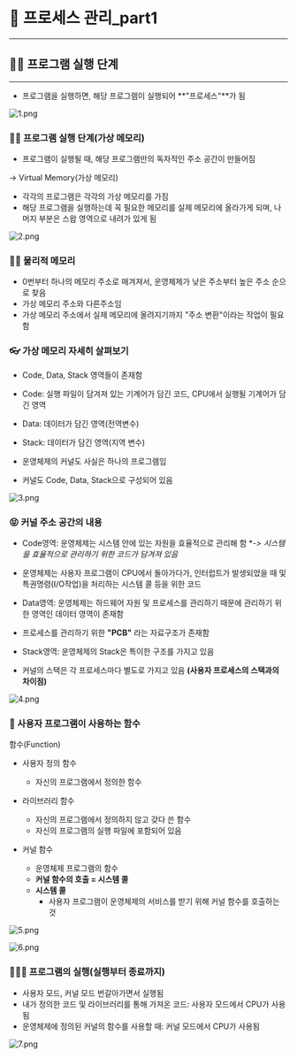 # 🏢 프로세스 관리_part1

---

## 👩🏻‍ 프로그램 실행 단계

---

- 프로그램을 실행하면, 해당 프로그램이 실행되어 **"프로세스"**가 됨

![1.png](..%2FImage%2F%ED%94%84%EB%A1%9C%EC%84%B8%EC%8A%A4%20%EA%B4%80%EB%A6%AC_part1%2F1.png)

### 😶‍🌫 프로그램 실행 단계(가상 메모리)

- 프로그램이 실행될 때, 해당 프로그램만의 독자적인 주소 공간이 만들어짐

-> Virtual Memory(가상 메모리)

- 각각의 프로그램은 각각의 가상 메모리를 가짐
- 해당 프로그램을 실행하는데 꼭 필요한 메모리를 실제 메모리에 올라가게 되며, 나머지 부분은 스왑 영역으로 내려가 있게 됨

![2.png](..%2FImage%2F%ED%94%84%EB%A1%9C%EC%84%B8%EC%8A%A4%20%EA%B4%80%EB%A6%AC_part1%2F2.png)

### 💪🏻 물리적 메모리

- 0번부터 하나의 메모리 주소로 매겨져서, 운영체제가 낮은 주소부터 높은 주소 순으로 찾음
- 가상 메모리 주소와 다른주소임
- 가상 메모리 주소에서 실제 메모리에 올려지기까지 "주소 변환"이라는 작업이 필요함

### 👓 가상 메모리 자세히 살펴보기
- Code, Data, Stack 영역들이 존재함
- Code: 실행 파일이 담겨져 있는 기계어가 담긴 코드, CPU에서 실행될 기계어가 담긴 영역
- Data: 데이터가 담긴 영역(전역변수)
- Stack: 데이터가 담긴 영역(지역 변수)


- 운영체제의 커널도 사실은 하나의 프로그램임
- 커널도 Code, Data, Stack으로 구성되어 있음 


![3.png](..%2FImage%2F%ED%94%84%EB%A1%9C%EC%84%B8%EC%8A%A4%20%EA%B4%80%EB%A6%AC_part1%2F3.png)


### 😝 커널 주소 공간의 내용
- Code영역: 운영체제는 시스템 안에 있는 자원을 효율적으로 관리해 함
**-> 시스템을 효율적으로 관리하기 위한 코드가 담겨져 있음*
- 운영체제는 사용자 프로그램이 CPU에서 돌아가다가, 인터럽트가 발생되었을 때 및 특권명령(I/O작업)을 처리하는 시스템 콜 등을 위한 코드


- Data영역: 운영체제는 하드웨어 자원 및 프로세스를 관리하기 때문에 관리하기 위한 영역인 데이터 영역이 존재함 
- 프로세스를 관리하기 위한 **"PCB"** 라는 자료구조가 존재함


- Stack영역: 운영체제의 Stack은 특이한 구조를 가지고 있음
- 커널의 스택은 각 프로세스마다 별도로 가지고 있음 **(사용자 프로세스의 스택과의 차이점)**

![4.png](..%2FImage%2F%ED%94%84%EB%A1%9C%EC%84%B8%EC%8A%A4%20%EA%B4%80%EB%A6%AC_part1%2F4.png)

### 🫡 사용자 프로그램이 사용하는 함수

함수(Function)
- 사용자 정의 함수
  - 자신의 프로그램에서 정의한 함수


- 라이브러리 함수
  - 자신의 프로그램에서 정의하지 않고 갖다 쓴 함수
  - 자신의 프로그램의 실행 파일에 포함되어 있음


- 커널 함수
  - 운영체제 프로그램의 함수
  - **커널 함수의 호출 = 시스템 콜**
  - **시스템 콜**
    - 사용자 프로그램이 운영체제의 서비스를 받기 위해 커널 함수를 호출하는 것

![5.png](..%2FImage%2F%ED%94%84%EB%A1%9C%EC%84%B8%EC%8A%A4%20%EA%B4%80%EB%A6%AC_part1%2F5.png)

![6.png](..%2FImage%2F%ED%94%84%EB%A1%9C%EC%84%B8%EC%8A%A4%20%EA%B4%80%EB%A6%AC_part1%2F6.png)


### 👩🏻‍🏫 프로그램의 실행(실행부터 종료까지)

- 사용자 모드, 커널 모드 번갈아가면서 실행됨
- 내가 정의한 코드 및 라이브러리를 통해 가져온 코드: 사용자 모드에서 CPU가 사용됨
- 운영체제에 정의된 커널의 함수를 사용할 때: 커널 모드에서 CPU가 사용됨

![7.png](..%2FImage%2F%ED%94%84%EB%A1%9C%EC%84%B8%EC%8A%A4%20%EA%B4%80%EB%A6%AC_part1%2F7.png)

